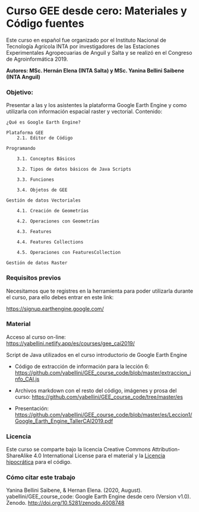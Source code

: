 # Curso GEE desde cero: Materiales y Código fuentes

Este curso en español fue organizado por el Instituto Nacional de Tecnología Agrícola INTA por investigadores de las Estaciones Experimentales Agropecuarias de Anguil y Salta y se realizó en el Congreso de Agroinformática 2019.

**Autores: MSc. Hernán Elena (INTA Salta) y MSc. Yanina Bellini Saibene (INTA Anguil)**

### Objetivo:

Presentar a las y los asistentes la plataforma Google Earth Engine y como utilizarla con información espacial raster y vectorial.
Contenido:

    ¿Qué es Google Earth Engine?

    Plataforma GEE
        2.1. Editor de Código

    Programando

        3.1. Conceptos Básicos

        3.2. Tipos de datos básicos de Java Scripts

        3.3. Funciones

        3.4. Objetos de GEE

    Gestión de datos Vectoriales

        4.1. Creación de Geometrías

        4.2. Operaciones con Geometrías

        4.3. Features

        4.4. Features Collections

        4.5. Operaciones con FeaturesCollection

    Gestión de datos Raster

### Requisitos previos

Necesitamos que te registres en la herramienta para poder utilizarla durante el curso, para ello debes entrar en este link:

https://signup.earthengine.google.com/


### Material

Acceso al curso on-line: https://yabellini.netlify.app/es/courses/gee_cai2019/

Script de Java utilizados en el curso introductorio de Google Earth Engine

- Código de extracción de información para la lección 6: https://github.com/yabellini/GEE_course_code/blob/master/extraccion_info_CAI.js

- Archivos markdown con el resto del código, imágenes y prosa del curso: https://github.com/yabellini/GEE_course_code/tree/master/es

- Presentación: https://github.com/yabellini/GEE_course_code/blob/master/es/Leccion1/Google_Earth_Engine_TallerCAI2019.pdf

### Licencia

Este curso se comparte bajo la licencia Creative Commons Attribution-ShareAlike 4.0 International License para el material y la [Licencia hipocrática](https://firstdonoharm.dev/) para el código.

### Cómo citar este trabajo

Yanina Bellini Saibene, & Hernan Elena. (2020, August). yabellini/GEE_course_code: Google Earth Engine desde cero (Version v1.0). Zenodo. http://doi.org/10.5281/zenodo.4008748
